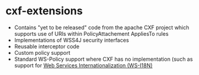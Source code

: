 cxf-extensions
===========

<ul>
<li>Contains "yet to be released" code from the apache CXF project which supports use of URIs within PolicyAttachement AppliesTo rules</li>
<li>Implementations of WSS4J security interfaces</li>
<li>Reusable interceptor code</li>
<li>Custom policy support</li>
<li>Standard WS-Policy support where CXF has no implementation (such as support for <a href="http://www.w3.org/TR/ws-i18n/">Web Services Internationalization (WS-I18N)</a></li>
</ul>

